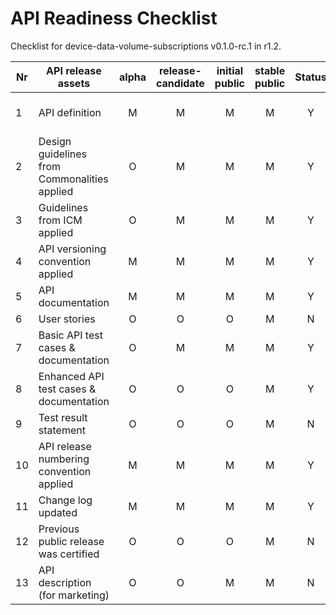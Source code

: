 # API Readiness Checklist

Checklist for device-data-volume-subscriptions v0.1.0-rc.1 in r1.2.

| Nr | API release assets                           | alpha | release-candidate | initial<br>public | stable<br> public | Status |                                        Reference information                                         |
|----|----------------------------------------------|:-----:|:-----------------:|:-----------------:|:-----------------:|:------:|:----------------------------------------------------------------------------------------------------:|
| 1  | API definition                               |   M   |         M         |         M         |         M         |   Y    | [device-data-volume-subscriptions.yaml](/code/API_definitions/device-data-volume-subscriptions.yaml) |
| 2  | Design guidelines from Commonalities applied |   O   |         M         |         M         |         M         |   Y    |                                                 r3.2                                                 |
| 3  | Guidelines from ICM applied                  |   O   |         M         |         M         |         M         |   Y    |                                                 r3.2                                                 |
| 4  | API versioning convention applied            |   M   |         M         |         M         |         M         |   Y    |                                                                                                      |
| 5  | API documentation                            |   M   |         M         |         M         |         M         |   Y    |                                               in yaml                                                |
| 6  | User stories                                 |   O   |         O         |         O         |         M         |   N    |                                                                                                      |
| 7  | Basic API test cases & documentation         |   O   |         M         |         M         |         M         |   Y    |       [subscriptions.feature](/code/Test_definitions/device-data-volume-subscriptions.feature)       |
| 8  | Enhanced API test cases & documentation      |   O   |         O         |         O         |         M         |   Y    |       [subscriptions.feature](/code/Test_definitions/device-data-volume-subscriptions.feature)       |
| 9  | Test result statement                        |   O   |         O         |         O         |         M         |   N    |                                                                                                      |
| 10 | API release numbering convention applied     |   M   |         M         |         M         |         M         |   Y    |                                                                                                      |
| 11 | Change log updated                           |   M   |         M         |         M         |         M         |   Y    |                                    [CHANGELOG.md](/CHANGELOG.md)                                     |
| 12 | Previous public release was certified        |   O   |         O         |         O         |         M         |   N    |                                                                                                      |
| 13 | API description (for marketing)              |   O   |         O         |         M         |         M         |   N    |                  [wiki link](https://lf-camaraproject.atlassian.net/wiki/x/PIPFBQ)                   |
